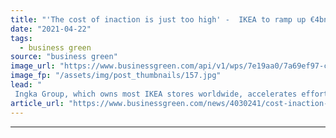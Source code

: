 ```yaml
---
title: "'The cost of inaction is just too high' -  IKEA to ramp up €4bn clean tech push"
date: "2021-04-22"
tags: 
  - business green
source: "business green"
image_url: "https://www.businessgreen.com/api/v1/wps/7e19aa0/7a69ef97-c8a3-4ffb-91b9-ae8b8f0818e3/1/IKEA-wind-farm-185x114.jpg"
image_fp: "/assets/img/post_thumbnails/157.jpg"
lead: "
 Ingka Group, which owns most IKEA stores worldwide, accelerates efforts to power entire value chain with its own renewables capacity ..."
article_url: "https://www.businessgreen.com/news/4030241/cost-inaction-ikea-ramp-eur4bn-clean-tech-push"
---
```


---
